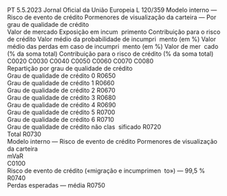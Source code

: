 PT  5.5.2023 Jornal Oficial da União Europeia L 120/359
 Modelo interno — Risco de evento de crédito Pormenores de visualização da carteira — Por grau de qualidade de crédito  
Valor de 
mercado  Exposição 
em incum ­
primento  Contribuição 
para o risco 
de crédito  Valor médio da 
probabilidade 
de incumpri ­
mento (em %)  Valor médio das 
perdas em caso 
de incumpri ­
mento (em %)  Valor de mer ­
cado (% da soma 
total)  Contribuição 
para o risco de 
crédito (% da 
soma total)  
C0020  C0030  C0040  C0050  C0060  C0070  C0080  
Repartição por grau de qualidade de 
crédito  
Grau de qualidade de crédito 0  R0650  
Grau de qualidade de crédito 1  R0660  
Grau de qualidade de crédito 2  R0670  
Grau de qualidade de crédito 3  R0680  
Grau de qualidade de crédito 4  R0690  
Grau de qualidade de crédito 5  R0700  
Grau de qualidade de crédito 6  R0710  
Grau de qualidade de crédito não clas ­
sificado  R0720  
Total  R0730  
Modelo interno — Risco de evento de crédito Pormenores de visualização da carteira  
mVaR  
C0100  
Risco de evento de crédito («migração e incumprimen ­
to») — 99,5 %  R0740  
Perdas esperadas — média  R0750